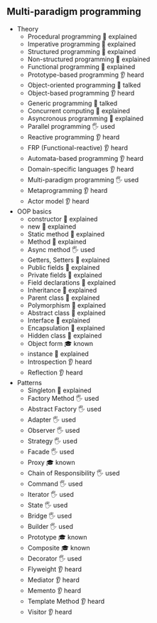 ﻿## Multi-paradigm programming

- Theory
  - Procedural programming 🙋 explained
  - Imperative programming 🙋 explained
  - Structured programming 🙋 explained
  - Non-structured programming 🙋 explained
  - Functional programming 🙋 explained
  - Prototype-based programming 👂 heard
  - Object-oriented programming 📢 talked
  - Object-based programming 👂 heard
  - Generic programming 📢 talked
  - Concurrent computing 🙋 explained
  - Asyncronous programming 🙋 explained
  - Parallel programming 🖐️ used
  - Reactive programming 👂 heard
  - FRP (Functional-reactive) 👂 heard
  - Automata-based programming 👂 heard
  - Domain-specific languages 👂 heard
  - Multi-paradigm programming 🖐️ used
  - Metaprogramming 👂 heard
  - Actor model 👂 heard
- OOP basics
  - constructor 🙋 explained
  - new 🙋 explained
  - Static method 🙋 explained
  - Method 🙋 explained
  - Async method 🖐 used
  - Getters, Setters 🙋 explained
  - Public fields 🙋 explained
  - Private fields 🙋 explained
  - Field declarations 🙋 explained
  - Inheritance 🙋 explained
  - Parent class 🙋 explained
  - Polymorphism 🙋 explained
  - Abstract class 🙋 explained
  - Interface 🙋 explained
  - Encapsulation 🙋 explained
  - Hidden class 🙋 explained
  - Object form 🎓 known
  - instance 🙋 explained
  - Introspection 👂 heard
  - Reflection 👂 heard
- Patterns
  - Singleton 🙋 explained
  - Factory Method 🖐️ used
  - Abstract Factory 🖐️ used
  - Adapter 🖐️ used
  - Observer 🖐️ used
  - Strategy 🖐️ used
  - Facade 🖐️ used
  - Proxy 🎓 known
  - Chain of Responsibility 🖐️ used
  - Command 🖐️ used
  - Iterator 🖐️ used
  - State 🖐️ used
  - Bridge 🖐️ used
  - Builder 🖐️ used
  - Prototype 🎓 known
  - Composite 🎓 known
  - Decorator 🖐️ used
  - Flyweight 👂 heard
  - Mediator 👂 heard
  - Memento 👂 heard
  - Template Method 👂 heard
  - Visitor 👂 heard
